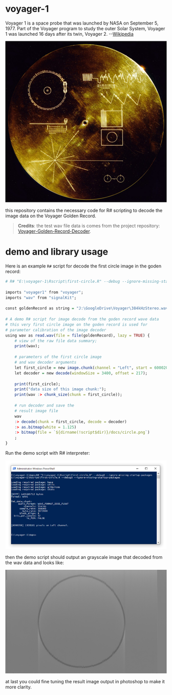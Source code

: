 # voyager-1

Voyager 1 is a space probe that was launched by NASA on September 5, 1977. Part of the Voyager program to study the outer Solar System, Voyager 1 was launched 16 days after its twin, Voyager 2. --[Wikipedia](https://en.wikipedia.org/wiki/Voyager_1)

![](docs/1080px-The_Sounds_of_Earth_Record_Cover_-_GPN-2000-001978.jpg)

this repository contains the necessary code for R# scripting to decode the image data on the Voyager Golden Record.

> **Credits**: the test wav file data is comes from the project repository: [Voyager-Golden-Record-Decoder](https://github.com/mmcc1/Voyager-Golden-Record-Decoder).

# demo and library usage

Here is an example ``R#`` script for decode the first circle image in the goden record:

```R
# R# "E:\voyager-1\Rscript\first-circle.R" --debug --ignore-missing-startup-packages

imports "voyager1" from "voyager";
imports "wav" from "signalKit";

const goldenRecord as string = "J:\GoogleDrive\Voyager\384kHzStereo.wav";

# A demo R# script for image decode from the goden record wave data
# this very first circle image on the goden record is used for 
# parameter calibration of the image decoder
using wav as read.wav(file = file(goldenRecord), lazy = TRUE) {
    # view of the raw file data summary;
    print(wav);

    # parameters of the first circle image
    # and wav decoder arguments
    let first_circle = new image.chunk(channel = "Left", start = 6000208, length = 1928181);
    let decoder = new decode(windowSize = 3400, offset = 217);

    print(first_circle);
	print("data size of this image chunk:");
	print(wav :> chunk_size(chunk = first_circle));

    # run decoder and save the
    # result image file
    wav 
    :> decode(chunk = first_circle, decode = decoder)
	:> as.bitmap(white = 1.125)
    :> bitmap(file = `${dirname(!script$dir)}/docs/circle.png`)
    ;
}
```

Run the demo script with R# interpreter:

![](docs/scripting.PNG)

then the demo script should output an grayscale image that decoded from the wav data and looks like:

![](docs/circle.png)

at last you could fine tuning the result image output in photoshop to make it more clarity.
